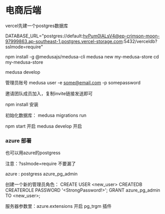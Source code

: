 # 电商后端


vercel先建一个postgres数据库

DATABASE_URL="postgres://default:hvPum0lALsV4@ep-crimson-moon-97999863.ap-southeast-1.postgres.vercel-storage.com:5432/verceldb?sslmode=require"


npm install -g @medusajs/medusa-cli
medusa new my-medusa-store
cd my-medusa-store

medusa develop

管理员账号
medusa user -e some@email.com -p somepassword

邀请团队成员加入，复制invite链接发送即可



npm install 安装

初始化数据库：
medusa migrations run

npm start 开启
medusa develop 开启


### azure 部署
也可以用azure的postgress

注意：?sslmode=require 不要漏了


azure : postgress
azure_pg_admin

创建一个新的管理员角色：
CREATE USER <new_user> CREATEDB CREATEROLE PASSWORD '<StrongPassword!>';
GRANT azure_pg_admin TO <new_user>;

服务器参数里：azure.extensions
开启 pg_trgm 插件